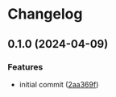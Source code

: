 # Changelog

## 0.1.0 (2024-04-09)


### Features

* initial commit ([2aa369f](https://github.com/jrandolf/lit-motion/commit/2aa369fd59ec6c63de805ca84f44aaedbae34c1b))
